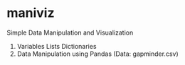# maniviz
Simple Data Manipulation and Visualization
1. Variables Lists Dictionaries
2. Data Manipulation using Pandas (Data: gapminder.csv)
